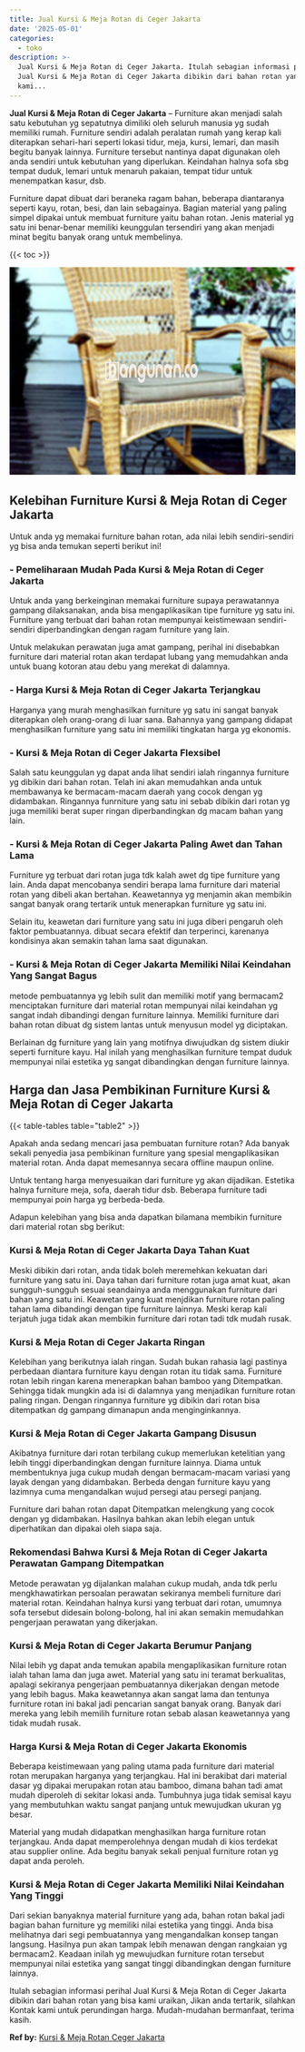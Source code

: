 ```yaml
---
title: Jual Kursi & Meja Rotan di Ceger Jakarta
date: '2025-05-01'
categories:
  - toko
description: >-
  Jual Kursi & Meja Rotan di Ceger Jakarta. Itulah sebagian informasi perihal
  Jual Kursi & Meja Rotan di Ceger Jakarta dibikin dari bahan rotan yang bisa
  kami...
---
```


**Jual Kursi & Meja Rotan di Ceger Jakarta** – Furniture akan menjadi salah satu kebutuhan yg sepatutnya dimiliki oleh seluruh manusia yg sudah memiliki rumah. Furniture sendiri adalah peralatan rumah yang kerap kali diterapkan sehari-hari seperti lokasi tidur, meja, kursi, lemari, dan masih begitu banyak lainnya. Furniture tersebut nantinya dapat digunakan oleh anda sendiri untuk kebutuhan yang diperlukan. Keindahan halnya sofa sbg tempat duduk, lemari untuk menaruh pakaian, tempat tidur untuk menempatkan kasur, dsb.

Furniture dapat dibuat dari beraneka ragam bahan, beberapa diantaranya seperti kayu, rotan, besi, dan lain sebagainya. Bagian material yang paling simpel dipakai untuk membuat furniture yaitu bahan rotan. Jenis material yg satu ini benar-benar memiliki keunggulan tersendiri yang akan menjadi minat begitu banyak orang untuk membelinya.

{{< toc >}}

![Jual Kursi & Meja Rotan di Ceger Jakarta](/images/kursi-meja-rotan-murah20.png)

## Kelebihan Furniture Kursi & Meja Rotan di Ceger Jakarta

Untuk anda yg memakai furniture bahan rotan, ada nilai lebih sendiri-sendiri yg bisa anda temukan seperti berikut ini!

### \- Pemeliharaan Mudah Pada Kursi & Meja Rotan di Ceger Jakarta

Untuk anda yang berkeinginan memakai furniture supaya perawatannya gampang dilaksanakan, anda bisa mengaplikasikan tipe furniture yg satu ini. Furniture yang terbuat dari bahan rotan mempunyai keistimewaan sendiri-sendiri diperbandingkan dengan ragam furniture yang lain.

Untuk melakukan perawatan juga amat gampang, perihal ini disebabkan furniture dari material rotan akan terdapat lubang yang memudahkan anda untuk buang kotoran atau debu yang merekat di dalamnya.

### \- Harga Kursi & Meja Rotan di Ceger Jakarta Terjangkau

Harganya yang murah menghasilkan furniture yg satu ini sangat banyak diterapkan oleh orang-orang di luar sana. Bahannya yang gampang didapat menghasilkan furniture yang satu ini memiliki tingkatan harga yg ekonomis.

### \- Kursi & Meja Rotan di Ceger Jakarta Flexsibel

Salah satu keunggulan yg dapat anda lihat sendiri ialah ringannya furniture yg dibikin dari bahan rotan. Telah ini akan memudahkan anda untuk membawanya ke bermacam-macam daerah yang cocok dengan yg didambakan. Ringannya funrniture yang satu ini sebab dibikin dari rotan yg juga memiliki berat super ringan diperbandingkan dg macam bahan yang lain.

### \- Kursi & Meja Rotan di Ceger Jakarta Paling Awet dan Tahan Lama

Furniture yg terbuat dari rotan juga tdk kalah awet dg tipe furniture yang lain. Anda dapat mencobanya sendiri berapa lama furniture dari material rotan yang dibeli akan bertahan. Keawetannya yg menjamin akan membikin sangat banyak orang tertarik untuk menerapkan furniture yg satu ini.

Selain itu, keawetan dari furniture yang satu ini juga diberi pengaruh oleh faktor pembuatannya. dibuat secara efektif dan terperinci, karenanya kondisinya akan semakin tahan lama saat digunakan.

### \- Kursi & Meja Rotan di Ceger Jakarta Memiliki Nilai Keindahan Yang Sangat Bagus

metode pembuatannya yg lebih sulit dan memiliki motif yang bermacam2 menciptakan furniture dari material rotan mempunyai nilai keindahan yg sangat indah dibandingi dengan furniture lainnya. Memiliki furniture dari bahan rotan dibuat dg sistem lantas untuk menyusun model yg diciptakan.

Berlainan dg furniture yang lain yang motifnya diwujudkan dg sistem diukir seperti furniture kayu. Hal inilah yang menghasilkan furniture tempat duduk mempunyai nilai estetika yg sangat dibandingkan dengan furniture lainnya.

## Harga dan Jasa Pembikinan Furniture Kursi & Meja Rotan di Ceger Jakarta

{{< table-tables table="table2" >}}

Apakah anda sedang mencari jasa pembuatan furniture rotan? Ada banyak sekali penyedia jasa pembikinan furniture yang spesial mengaplikasikan material rotan. Anda dapat memesannya secara offline maupun online.

Untuk tentang harga menyesuaikan dari furniture yg akan dijadikan. Estetika halnya furniture meja, sofa, daerah tidur dsb. Beberapa furniture tadi mempunyai poin harga yg berbeda-beda.

Adapun kelebihan yang bisa anda dapatkan bilamana membikin furniture dari material rotan sbg berikut:

### Kursi & Meja Rotan di Ceger Jakarta Daya Tahan Kuat

Meski dibikin dari rotan, anda tidak boleh meremehkan kekuatan dari furniture yang satu ini. Daya tahan dari furniture rotan juga amat kuat, akan sungguh-sungguh sesuai seandainya anda menggunakan furniture dari bahan yang satu ini. Keawetan yang kuat menjdikan furniture rotan paling tahan lama dibandingi dengan tipe furniture lainnya. Meski kerap kali terjatuh juga tidak akan membikin furniture dari rotan tadi tdk mudah rusak.

### Kursi & Meja Rotan di Ceger Jakarta Ringan

Kelebihan yang berikutnya ialah ringan. Sudah bukan rahasia lagi pastinya perbedaan diantara furniture kayu dengan rotan itu tidak sama. Furniture rotan lebih ringan karena menerapkan bahan bamboo yang Ditempatkan. Sehingga tidak mungkin ada isi di dalamnya yang menjadikan furniture rotan paling ringan. Dengan ringannya furniture yg dibikin dari rotan bisa ditempatkan dg gampang dimanapun anda menginginkannya.

### Kursi & Meja Rotan di Ceger Jakarta Gampang Disusun

Akibatnya furniture dari rotan terbilang cukup memerlukan ketelitian yang lebih tinggi diperbandingkan dengan furniture lainnya. Diama untuk membentuknya juga cukup mudah dengan bermacam-macam variasi yang layak dengan yang didambakan. Berbeda dengan furniture kayu yang lazimnya cuma mengandalkan wujud persegi atau persegi panjang.

Furniture dari bahan rotan dapat Ditempatkan melengkung yang cocok dengan yg didambakan. Hasilnya bahkan akan lebih elegan untuk diperhatikan dan dipakai oleh siapa saja.

### Rekomendasi Bahwa Kursi & Meja Rotan di Ceger Jakarta Perawatan Gampang Ditempatkan

Metode perawatan yg dijalankan malahan cukup mudah, anda tdk perlu mengkhawatirkan persoalan perawatan sekiranya membeli furniture dari material rotan. Keindahan halnya kursi yang terbuat dari rotan, umumnya sofa tersebut didesain bolong-bolong, hal ini akan semakin memudahkan pengerjaan perawatan yang dikerjakan.

### Kursi & Meja Rotan di Ceger Jakarta Berumur Panjang

Nilai lebih yg dapat anda temukan apabila mengaplikasikan furniture rotan ialah tahan lama dan juga awet. Material yang satu ini teramat berkualitas, apalagi sekiranya pengerjaan pembuatannya dikerjakan dengan metode yang lebih bagus. Maka keawetannya akan sangat lama dan tentunya furniture rotan ini bakal jadi pencarian sangat banyak orang. Banyak dari mereka yang lebih memilih furniture rotan sebab alasan keawetannya yang tidak mudah rusak.

### Harga Kursi & Meja Rotan di Ceger Jakarta Ekonomis

Beberapa keistimewaan yang paling utama pada furniture dari material rotan merupakan harganya yang terjangkau. Hal ini berakibat dari material dasar yg dipakai merupakan rotan atau bamboo, dimana bahan tadi amat mudah diperoleh di sekitar lokasi anda. Tumbuhnya juga tidak semisal kayu yang membutuhkan waktu sangat panjang untuk mewujudkan ukuran yg besar.

Material yang mudah didapatkan menghasilkan harga furniture rotan terjangkau. Anda dapat memperolehnya dengan mudah di kios terdekat atau supplier online. Ada begitu banyak sekali penjual furniture rotan yg dapat anda peroleh.

### Kursi & Meja Rotan di Ceger Jakarta Memiliki Nilai Keindahan Yang Tinggi

Dari sekian banyaknya material furniture yang ada, bahan rotan bakal jadi bagian bahan furniture yg memiliki nilai estetika yang tinggi. Anda bisa melihatnya dari segi pembuatannya yang mengandalkan konsep tangan langsung. Hasilnya pun akan tampak lebih menawan dengan rangkaian yg bermacam2. Keadaan inilah yg mewujudkan furniture rotan tersebut mempunyai nilai estetika yang sangat tinggi dibandingkan dengan furniture lainnya.

Itulah sebagian informasi perihal Jual Kursi & Meja Rotan di Ceger Jakarta dibikin dari bahan rotan yang bisa kami uraikan, Jikan anda tertarik, silahkan Kontak kami untuk perundingan harga. Mudah-mudahan bermanfaat, terima kasih.

**Ref by:** [Kursi & Meja Rotan Ceger Jakarta](https://id.wikipedia.org/wiki/Kursi)

